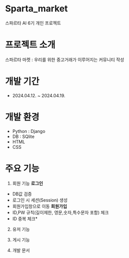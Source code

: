# Sparta_market
스파르타 AI 6기 개인 프로젝트

# 프로젝트 소개
스파르타 마켓 : 우리를 위한 중고거래가 이루어지는 커뮤니티 작성

# 개발 기간
- 2024.04.12. ~ 2024.04.19.

# 개발 환경
- Python : Django
- DB : SQlite
- HTML
- CSS

# 주요 기능
1. 회원 기능
 **로그인** 
* DB값 검증
* 로그인 시 세션(Session) 생성
* 회원가입창으로 이동
**회원가입**
* ID,PW 규칙(길이제한, 영문,숫자,특수문자 포함) 체크
* ID 중복 체크*

2. 유저 기능


3. 게시 기능
4. 개발 문서